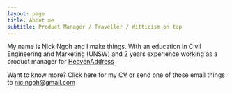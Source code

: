 ```yaml
---
layout: page
title: About me
subtitle: Product Manager / Traveller / Witticism on tap
---
```


My name is Nick Ngoh and I make things. With an education in Civil Engineering and Marketing (UNSW) and 2 years experience working as a product manager for [HeavenAddress](www.heavenaddress.com)


Want to know more? Click here for my <a href="/img/Nick Ngoh CV.pdf" download="Nick Ngoh CV1">CV</a>  or send one of those email things to nic.ngoh@gmail.com

